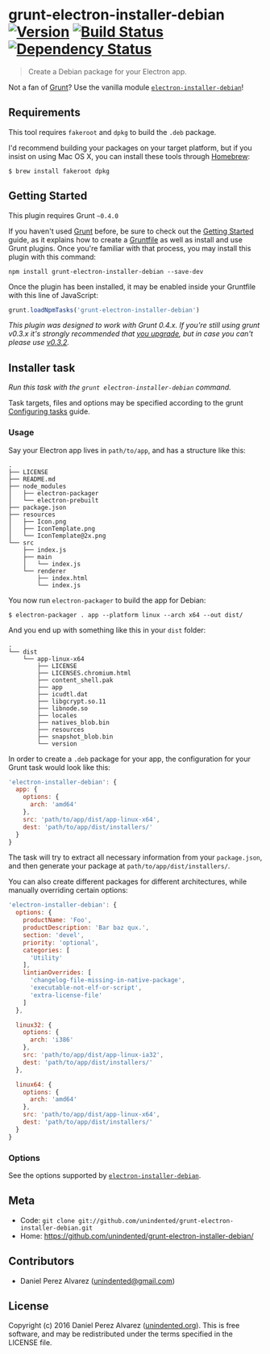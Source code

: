 # grunt-electron-installer-debian [![Version](https://img.shields.io/npm/v/grunt-electron-installer-debian.svg)](https://www.npmjs.com/package/grunt-electron-installer-debian) [![Build Status](https://img.shields.io/travis/unindented/grunt-electron-installer-debian.svg)](http://travis-ci.org/unindented/grunt-electron-installer-debian) [![Dependency Status](https://img.shields.io/gemnasium/unindented/grunt-electron-installer-debian.svg)](https://gemnasium.com/unindented/grunt-electron-installer-debian)

> Create a Debian package for your Electron app.

Not a fan of [Grunt](http://gruntjs.com/)? Use the vanilla module [`electron-installer-debian`](https://github.com/unindented/electron-installer-debian)!


## Requirements

This tool requires `fakeroot` and `dpkg` to build the `.deb` package.

I'd recommend building your packages on your target platform, but if you insist on using Mac OS X, you can install these tools through [Homebrew](http://brew.sh/):

```
$ brew install fakeroot dpkg
```


## Getting Started

This plugin requires Grunt `~0.4.0`

If you haven't used [Grunt](http://gruntjs.com/) before, be sure to check out the [Getting Started](http://gruntjs.com/getting-started) guide, as it explains how to create a [Gruntfile](http://gruntjs.com/sample-gruntfile) as well as install and use Grunt plugins. Once you're familiar with that process, you may install this plugin with this command:

```shell
npm install grunt-electron-installer-debian --save-dev
```

Once the plugin has been installed, it may be enabled inside your Gruntfile with this line of JavaScript:

```js
grunt.loadNpmTasks('grunt-electron-installer-debian')
```

*This plugin was designed to work with Grunt 0.4.x. If you're still using grunt v0.3.x it's strongly recommended that [you upgrade](http://gruntjs.com/upgrading-from-0.3-to-0.4), but in case you can't please use [v0.3.2](https://github.com/gruntjs/grunt-contrib-copy/tree/grunt-0.3-stable).*


## Installer task

_Run this task with the `grunt electron-installer-debian` command._

Task targets, files and options may be specified according to the grunt [Configuring tasks](http://gruntjs.com/configuring-tasks) guide.

### Usage

Say your Electron app lives in `path/to/app`, and has a structure like this:

```
.
├── LICENSE
├── README.md
├── node_modules
│   ├── electron-packager
│   └── electron-prebuilt
├── package.json
├── resources
│   ├── Icon.png
│   ├── IconTemplate.png
│   └── IconTemplate@2x.png
└── src
    ├── index.js
    ├── main
    │   └── index.js
    └── renderer
        ├── index.html
        └── index.js
```

You now run `electron-packager` to build the app for Debian:

```
$ electron-packager . app --platform linux --arch x64 --out dist/
```

And you end up with something like this in your `dist` folder:

```
.
└── dist
    └── app-linux-x64
        ├── LICENSE
        ├── LICENSES.chromium.html
        ├── content_shell.pak
        ├── app
        ├── icudtl.dat
        ├── libgcrypt.so.11
        ├── libnode.so
        ├── locales
        ├── natives_blob.bin
        ├── resources
        ├── snapshot_blob.bin
        └── version
```

In order to create a `.deb` package for your app, the configuration for your Grunt task would look like this:

```js
'electron-installer-debian': {
  app: {
    options: {
      arch: 'amd64'
    },
    src: 'path/to/app/dist/app-linux-x64',
    dest: 'path/to/app/dist/installers/'
  }
}
```

The task will try to extract all necessary information from your `package.json`, and then generate your package at `path/to/app/dist/installers/`.

You can also create different packages for different architectures, while manually overriding certain options:

```js
'electron-installer-debian': {
  options: {
    productName: 'Foo',
    productDescription: 'Bar baz qux.',
    section: 'devel',
    priority: 'optional',
    categories: [
      'Utility'
    ],
    lintianOverrides: [
      'changelog-file-missing-in-native-package',
      'executable-not-elf-or-script',
      'extra-license-file'
    ]
  },

  linux32: {
    options: {
      arch: 'i386'
    },
    src: 'path/to/app/dist/app-linux-ia32',
    dest: 'path/to/app/dist/installers/'
  },

  linux64: {
    options: {
      arch: 'amd64'
    },
    src: 'path/to/app/dist/app-linux-x64',
    dest: 'path/to/app/dist/installers/'
  }
}
```

### Options

See the options supported by [`electron-installer-debian`](https://github.com/unindented/electron-installer-debian#options).


## Meta

* Code: `git clone git://github.com/unindented/grunt-electron-installer-debian.git`
* Home: <https://github.com/unindented/grunt-electron-installer-debian/>


## Contributors

* Daniel Perez Alvarez ([unindented@gmail.com](mailto:unindented@gmail.com))


## License

Copyright (c) 2016 Daniel Perez Alvarez ([unindented.org](https://unindented.org/)). This is free software, and may be redistributed under the terms specified in the LICENSE file.
